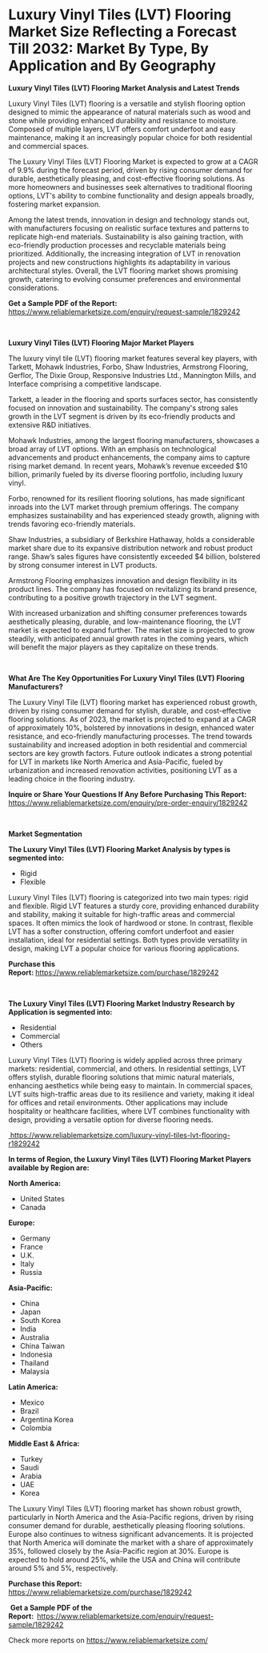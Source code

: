 <p><h1>Luxury Vinyl Tiles (LVT) Flooring Market Size Reflecting a Forecast Till 2032: Market By Type, By Application and By Geography</h1></p><p><strong>Luxury Vinyl Tiles (LVT) Flooring Market Analysis and Latest Trends</strong></p>
<p><p>Luxury Vinyl Tiles (LVT) flooring is a versatile and stylish flooring option designed to mimic the appearance of natural materials such as wood and stone while providing enhanced durability and resistance to moisture. Composed of multiple layers, LVT offers comfort underfoot and easy maintenance, making it an increasingly popular choice for both residential and commercial spaces.</p><p>The Luxury Vinyl Tiles (LVT) Flooring Market is expected to grow at a CAGR of 9.9% during the forecast period, driven by rising consumer demand for durable, aesthetically pleasing, and cost-effective flooring solutions. As more homeowners and businesses seek alternatives to traditional flooring options, LVT's ability to combine functionality and design appeals broadly, fostering market expansion.</p><p>Among the latest trends, innovation in design and technology stands out, with manufacturers focusing on realistic surface textures and patterns to replicate high-end materials. Sustainability is also gaining traction, with eco-friendly production processes and recyclable materials being prioritized. Additionally, the increasing integration of LVT in renovation projects and new constructions highlights its adaptability in various architectural styles. Overall, the LVT flooring market shows promising growth, catering to evolving consumer preferences and environmental considerations.</p></p>
<p><strong>Get a Sample PDF of the Report:&nbsp;</strong> <a href="https://www.reliablemarketsize.com/enquiry/request-sample/1829242?utm_campaign=1884&utm_medium=2&utm_source=Github&utm_content=ia&utm_term=09022025&utm_id=luxury-vinyl-tiles-lvt-flooring">https://www.reliablemarketsize.com/enquiry/request-sample/1829242</a></p>
<p>&nbsp;</p>
<p><strong>Luxury Vinyl Tiles (LVT) Flooring Major Market Players</strong></p>
<p><p>The luxury vinyl tile (LVT) flooring market features several key players, with Tarkett, Mohawk Industries, Forbo, Shaw Industries, Armstrong Flooring, Gerflor, The Dixie Group, Responsive Industries Ltd., Mannington Mills, and Interface comprising a competitive landscape.</p><p>Tarkett, a leader in the flooring and sports surfaces sector, has consistently focused on innovation and sustainability. The company's strong sales growth in the LVT segment is driven by its eco-friendly products and extensive R&D initiatives.</p><p>Mohawk Industries, among the largest flooring manufacturers, showcases a broad array of LVT options. With an emphasis on technological advancements and product enhancements, the company aims to capture rising market demand. In recent years, Mohawk’s revenue exceeded $10 billion, primarily fueled by its diverse flooring portfolio, including luxury vinyl.</p><p>Forbo, renowned for its resilient flooring solutions, has made significant inroads into the LVT market through premium offerings. The company emphasizes sustainability and has experienced steady growth, aligning with trends favoring eco-friendly materials.</p><p>Shaw Industries, a subsidiary of Berkshire Hathaway, holds a considerable market share due to its expansive distribution network and robust product range. Shaw’s sales figures have consistently exceeded $4 billion, bolstered by strong consumer interest in LVT products.</p><p>Armstrong Flooring emphasizes innovation and design flexibility in its product lines. The company has focused on revitalizing its brand presence, contributing to a positive growth trajectory in the LVT segment.</p><p>With increased urbanization and shifting consumer preferences towards aesthetically pleasing, durable, and low-maintenance flooring, the LVT market is expected to expand further. The market size is projected to grow steadily, with anticipated annual growth rates in the coming years, which will benefit the major players as they capitalize on these trends.</p></p>
<p>&nbsp;</p>
<p><strong>What Are The Key Opportunities For Luxury Vinyl Tiles (LVT) Flooring Manufacturers?</strong></p>
<p><p>The Luxury Vinyl Tile (LVT) flooring market has experienced robust growth, driven by rising consumer demand for stylish, durable, and cost-effective flooring solutions. As of 2023, the market is projected to expand at a CAGR of approximately 10%, bolstered by innovations in design, enhanced water resistance, and eco-friendly manufacturing processes. The trend towards sustainability and increased adoption in both residential and commercial sectors are key growth factors. Future outlook indicates a strong potential for LVT in markets like North America and Asia-Pacific, fueled by urbanization and increased renovation activities, positioning LVT as a leading choice in the flooring industry.</p></p>
<p><strong>Inquire or Share Your Questions If Any Before Purchasing This Report:</strong> <a href="https://www.reliablemarketsize.com/enquiry/pre-order-enquiry/1829242?utm_campaign=1884&utm_medium=2&utm_source=Github&utm_content=ia&utm_term=09022025&utm_id=luxury-vinyl-tiles-lvt-flooring">https://www.reliablemarketsize.com/enquiry/pre-order-enquiry/1829242</a></p>
<p>&nbsp;</p>
<p><strong>Market Segmentation</strong></p>
<p><strong>The Luxury Vinyl Tiles (LVT) Flooring Market Analysis by types is segmented into:</strong></p>
<p><ul><li>Rigid</li><li>Flexible</li></ul></p>
<p><p>Luxury Vinyl Tiles (LVT) flooring is categorized into two main types: rigid and flexible. Rigid LVT features a sturdy core, providing enhanced durability and stability, making it suitable for high-traffic areas and commercial spaces. It often mimics the look of hardwood or stone. In contrast, flexible LVT has a softer construction, offering comfort underfoot and easier installation, ideal for residential settings. Both types provide versatility in design, making LVT a popular choice for various flooring applications.</p></p>
<p><strong>Purchase this Report:&nbsp;</strong><a href="https://www.reliablemarketsize.com/purchase/1829242?utm_campaign=1884&utm_medium=2&utm_source=Github&utm_content=ia&utm_term=09022025&utm_id=luxury-vinyl-tiles-lvt-flooring">https://www.reliablemarketsize.com/purchase/1829242</a></p>
<p>&nbsp;</p>
<p><strong>The Luxury Vinyl Tiles (LVT) Flooring Market Industry Research by Application is segmented into:</strong></p>
<p><ul><li>Residential</li><li>Commercial</li><li>Others</li></ul></p>
<p><p>Luxury Vinyl Tiles (LVT) flooring is widely applied across three primary markets: residential, commercial, and others. In residential settings, LVT offers stylish, durable flooring solutions that mimic natural materials, enhancing aesthetics while being easy to maintain. In commercial spaces, LVT suits high-traffic areas due to its resilience and variety, making it ideal for offices and retail environments. Other applications may include hospitality or healthcare facilities, where LVT combines functionality with design, providing a versatile option for diverse flooring needs.</p></p>
<p><a href="https://www.reliablemarketsize.com/luxury-vinyl-tiles-lvt-flooring-r1829242?utm_campaign=1884&utm_medium=2&utm_source=Github&utm_content=ia&utm_term=09022025&utm_id=luxury-vinyl-tiles-lvt-flooring">&nbsp;https://www.reliablemarketsize.com/luxury-vinyl-tiles-lvt-flooring-r1829242</a></p>
<p><strong>In terms of Region, the Luxury Vinyl Tiles (LVT) Flooring Market Players available by Region are:</strong></p>
<p>
    <p> <strong> North America: </strong>
        <ul>
            <li>United States</li>
            <li>Canada</li>
        </ul>
        </p> 
    <p> <strong> Europe: </strong>
        <ul>
            <li>Germany</li>
            <li>France</li>
            <li>U.K.</li>
            <li>Italy</li>
            <li>Russia</li>
        </ul>
        </p> 
    <p> <strong> Asia-Pacific: </strong>
        <ul>
            <li>China</li>
            <li>Japan</li>
            <li>South Korea</li>
            <li>India</li>
            <li>Australia</li>
            <li>China Taiwan</li>
            <li>Indonesia</li>
            <li>Thailand</li>
            <li>Malaysia</li>
        </ul>
        </p> 
    <p> <strong> Latin America: </strong>
        <ul>
            <li>Mexico</li>
            <li>Brazil</li>
            <li>Argentina Korea</li>
            <li>Colombia</li>
        </ul>
        </p> 
    <p> <strong> Middle East & Africa: </strong>
        <ul>
            <li>Turkey</li>
            <li>Saudi</li>
            <li>Arabia</li>
            <li>UAE</li>
            <li>Korea</li>
        </ul>
    </p>
    </p>
<p><p>The Luxury Vinyl Tiles (LVT) flooring market has shown robust growth, particularly in North America and the Asia-Pacific regions, driven by rising consumer demand for durable, aesthetically pleasing flooring solutions. Europe also continues to witness significant advancements. It is projected that North America will dominate the market with a share of approximately 35%, followed closely by the Asia-Pacific region at 30%. Europe is expected to hold around 25%, while the USA and China will contribute around 5% and 5%, respectively.</p></p>
<p><strong>Purchase this Report: </strong><a href="https://www.reliablemarketsize.com/purchase/1829242?utm_campaign=1884&utm_medium=2&utm_source=Github&utm_content=ia&utm_term=09022025&utm_id=luxury-vinyl-tiles-lvt-flooring">https://www.reliablemarketsize.com/purchase/1829242</a></p>
<p>&nbsp;<strong>Get a Sample PDF of the Report:&nbsp;&nbsp;</strong><a href="https://www.reliablemarketsize.com/enquiry/request-sample/1829242?utm_campaign=1884&utm_medium=2&utm_source=Github&utm_content=ia&utm_term=09022025&utm_id=luxury-vinyl-tiles-lvt-flooring">https://www.reliablemarketsize.com/enquiry/request-sample/1829242</a></p>
<p><strong></strong></p>
<p>Check more reports on <a href="https://www.reliablemarketsize.com/?utm_campaign=1884&utm_medium=2&utm_source=Github&utm_content=ia&utm_term=09022025&utm_id=luxury-vinyl-tiles-lvt-flooring">https://www.reliablemarketsize.com/</a></p>